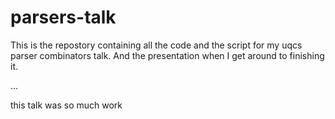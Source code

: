 # parsers-talk
This is the repostory containing all the code and the script for my uqcs parser combinators talk. And the presentation when I get around to finishing it.

...

this talk was so much work
